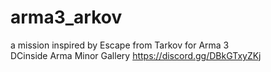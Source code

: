 # arma3_arkov
a mission inspired by Escape from Tarkov for Arma 3 </br>
DCinside Arma Minor Gallery
https://discord.gg/DBkGTxyZKj
